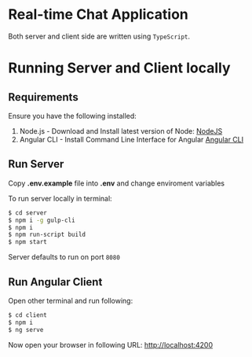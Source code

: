 Real-time Chat Application
=========================================

Both server and client side are written using `TypeScript`.

# Running Server and Client locally
## Requirements

Ensure you have the following installed:

1. Node.js - Download and Install latest version of Node: [NodeJS](https://nodejs.org)
2. Angular CLI - Install Command Line Interface for Angular [Angular CLI](https://cli.angular.io/)

## Run Server

Copy **.env.example** file into **.env** and change enviroment variables

To run server locally in terminal:

```bash
$ cd server
$ npm i -g gulp-cli
$ npm i
$ npm run-script build
$ npm start
```

Server defaults to run on port `8080`

## Run Angular Client

Open other terminal and run following:

```bash
$ cd client
$ npm i
$ ng serve
```

Now open your browser in following URL: [http://localhost:4200](http://localhost:4200/)